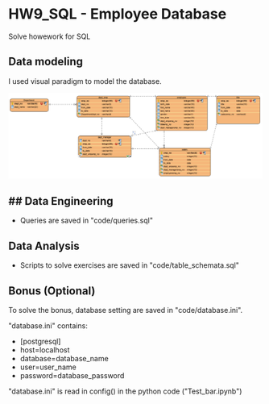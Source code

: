 # HW9_SQL - Employee Database

Solve howework for SQL 

## Data modeling
I used visual paradigm to model the database. 

![ERD_diagram.png](ERD_diagram.PNG)

## ## Data Engineering

* Queries are saved in "code/queries.sql"

## Data Analysis

* Scripts to solve exercises are saved in "code/table_schemata.sql"

## Bonus (Optional)

To solve the bonus, database setting are saved in "code/database.ini". 

"database.ini" contains:
- [postgresql]
- host=localhost
- database=database_name
- user=user_name
- password=database_password

"database.ini" is read in config() in the python code ("Test_bar.ipynb")

